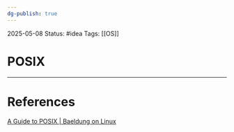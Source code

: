 ```yaml
---
dg-publish: true
---
```

2025-05-08
Status: #idea
Tags: [[OS]]

# POSIX


___
# References
[A Guide to POSIX | Baeldung on Linux](https://www.baeldung.com/linux/posix)